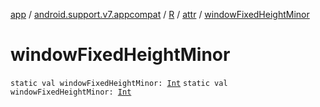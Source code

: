 [app](../../../index.md) / [android.support.v7.appcompat](../../index.md) / [R](../index.md) / [attr](index.md) / [windowFixedHeightMinor](.)

# windowFixedHeightMinor

`static val windowFixedHeightMinor: `[`Int`](https://kotlinlang.org/api/latest/jvm/stdlib/kotlin/-int/index.html)
`static val windowFixedHeightMinor: `[`Int`](https://kotlinlang.org/api/latest/jvm/stdlib/kotlin/-int/index.html)